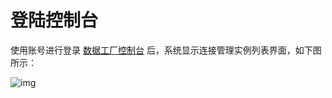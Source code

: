 # 登陆控制台

使用账号进行登录 [数据工厂控制台](https://xdata.jdcloud.com/scheduler-web/accessUser/wflist) 后，系统显示连接管理实例列表界面，如下图所示：

![img](file:////Users/zhoulei5/Library/Group%20Containers/UBF8T346G9.Office/TemporaryItems/msohtmlclip/clip_image001.png)